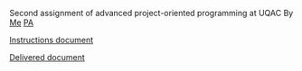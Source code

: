 Second assignment of advanced project-oriented programming at UQAC
By [Me](https://github.com/G4bleb) [PA](https://github.com/EmtekDzn)

[Instructions document](https://drive.google.com/open?id=1uEFh8xAfu3nzT0_KeNDEBBpXmXLKj-3S)

[Delivered document](https://drive.google.com/open?id=1gsvoJYZ5lrteu_POvHJnwLmW6lWbfqt2)

